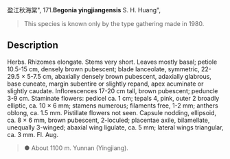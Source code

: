 盈江秋海棠",
171.**Begonia yingjiangensis** S. H. Huang",

> This species is known only by the type gathering made in 1980.

## Description
Herbs. Rhizomes elongate. Stems very short. Leaves mostly basal; petiole 10.5-15 cm, densely brown pubescent; blade lanceolate, symmetric, 22-29.5 × 5-7.5 cm, abaxially densely brown pubescent, adaxially glabrous, base cuneate, margin subentire or slightly repand, apex acuminate or slightly caudate. Inflorescences 17-20 cm tall, brown pubescent; peduncle 3-9 cm. Staminate flowers: pedicel ca. 1 cm; tepals 4, pink, outer 2 broadly elliptic, ca. 10 × 6 mm; stamens numerous; filaments free, 1-2 mm; anthers oblong, ca. 1.5 mm. Pistillate flowers not seen. Capsule nodding, ellipsoid, ca. 8 × 6 mm, brown pubescent, 2-loculed; placentae axile, bilamellate, unequally 3-winged; abaxial wing ligulate, ca. 5 mm; lateral wings triangular, ca. 3 mm. Fl. Aug.

> ● About 1100 m. Yunnan (Yingjiang).
